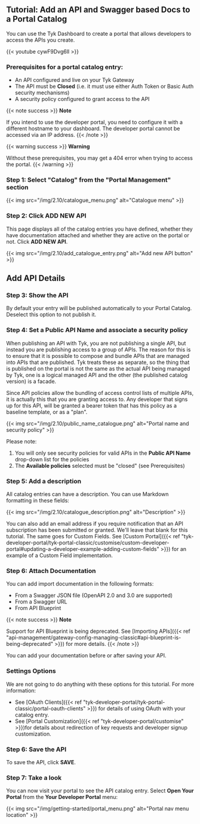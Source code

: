 ---
---

## Tutorial: Add an API and Swagger based Docs to a Portal Catalog

You can use the Tyk Dashboard to create a portal that allows developers to access the APIs you create.

{{< youtube cywF9Dvg6lI >}}


### Prerequisites for a portal catalog entry:

- An API configured and live on your Tyk Gateway
- The API must be **Closed** (i.e. it must use either Auth Token or Basic Auth security mechanisms)
- A security policy configured to grant access to the API


{{< note success >}}
**Note**  

If you intend to use the developer portal, you need to configure it with a different hostname to your dashboard. The developer portal cannot be accessed via an IP address.
{{< /note >}}

{{< warning success >}}
**Warning**  

Without these prerequisites, you may get a 404 error when trying to access the portal.
{{< /warning >}}


### Step 1: Select "Catalog" from the "Portal Management" section

{{< img src="/img/2.10/catalogue_menu.png" alt="Catalogue menu" >}}

### Step 2: Click ADD NEW API

This page displays all of the catalog entries you have defined, whether they have documentation attached and whether they are active on the portal or not. Click **ADD NEW API**.

{{< img src="/img/2.10/add_catalogue_entry.png" alt="Add new API button" >}}

## Add API Details

### Step 3: Show the API

By default your entry will be published automatically to your Portal Catalog. Deselect this option to not publish it.

### Step 4: Set a Public API Name and associate a security policy

When publishing an API with Tyk, you are not publishing a single API, but instead you are publishing access to a group of APIs. The reason for this is to ensure that it is possible to compose and bundle APIs that are managed into APIs that are published. Tyk treats these as separate, so the thing that is published on the portal is not the same as the actual API being managed by Tyk, one is a logical managed API and the other (the published catalog version) is a facade.

Since API policies allow the bundling of access control lists of multiple APIs, it is actually this that you are granting access to. Any developer that signs up for this API, will be granted a bearer token that has this policy as a baseline template, or as a "plan".

{{< img src="/img/2.10/public_name_catalogue.png" alt="Portal name and security policy" >}}

Please note:

1.  You will only see security policies for valid APIs in the **Public API Name** drop-down list for the policies
2.  The **Available policies** selected must be "closed" (see Prerequisites)

### Step 5: Add a description

All catalog entries can have a description. You can use Markdown formatting in these fields:

{{< img src="/img/2.10/catalogue_description.png" alt="Description" >}}

You can also add an email address if you require notification that an API subscription has been submitted or granted. We'll leave that blank for this tutorial. The same goes for Custom Fields. See [Custom Portal]({{< ref "tyk-developer-portal/tyk-portal-classic/customise/custom-developer-portal#updating-a-developer-example-adding-custom-fields" >}}) for an example of a Custom Field implementation.


### Step 6: Attach Documentation

You can add import documentation in the following formats:

- From a Swagger JSON file (OpenAPI 2.0 and 3.0 are supported)
- From a Swagger URL
- From API Blueprint

{{< note success >}}
**Note**  

Support for API Blueprint is being deprecated. See [Importing APIs]({{< ref "api-management/gateway-config-managing-classic#api-blueprint-is-being-deprecated" >}}) for more details.
{{< /note >}}

You can add your documentation before or after saving your API.

### Settings Options

We are not going to do anything with these options for this tutorial. For more information:

* See [OAuth Clients]({{< ref "tyk-developer-portal/tyk-portal-classic/portal-oauth-clients" >}}) for details of using OAuth with your catalog entry.
* See [Portal Customization]({{< ref "tyk-developer-portal/customise" >}})for details about redirection of key requests and developer signup customization.

### Step 6: Save the API

To save the API, click **SAVE**.

### Step 7: Take a look

You can now visit your portal to see the API catalog entry. Select **Open Your Portal** from the **Your Developer Portal** menu:

{{< img src="/img/getting-started/portal_menu.png" alt="Portal nav menu location" >}}

